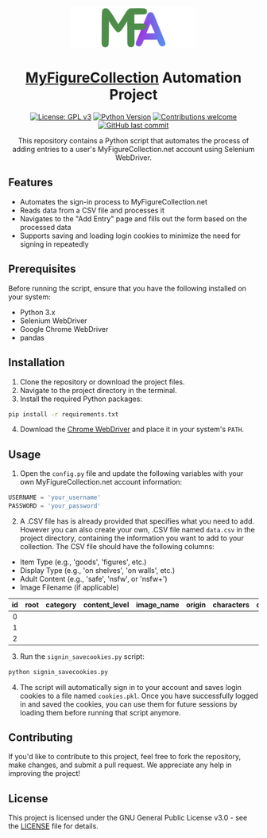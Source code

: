 <div align="center">
<img src="mfcauto.png" width="50%">
<h1> <a href="https://myfigurecollection.net" target="_blank"><span>MyFigureCollection</span></a> Automation Project </h1>

[![License: GPL v3](https://img.shields.io/badge/License-GPLv3-blue.svg)](https://www.gnu.org/licenses/gpl-3.0)
[![Python Version](https://img.shields.io/badge/python-3.6+-blue.svg)](https://www.python.org/downloads/release/python-360/)
[![Contributions welcome](https://img.shields.io/badge/contributions-welcome-orange.svg)](https://github.com/your_username/your_repository_name/pulls)
[![GitHub last commit](https://img.shields.io/github/last-commit/Kamiosu/automfc)](https://github.com/Kamiosu/automfc/commits/main)


This repository contains a Python script that automates the process of adding entries to a user's MyFigureCollection.net account using Selenium WebDriver.
</div>

## Features

- Automates the sign-in process to MyFigureCollection.net
- Reads data from a CSV file and processes it
- Navigates to the "Add Entry" page and fills out the form based on the processed data
- Supports saving and loading login cookies to minimize the need for signing in repeatedly

## Prerequisites

Before running the script, ensure that you have the following installed on your system:

- Python 3.x
- Selenium WebDriver
- Google Chrome WebDriver
- pandas

## Installation

1. Clone the repository or download the project files.
2. Navigate to the project directory in the terminal.
3. Install the required Python packages:

```bash
pip install -r requirements.txt
```

4. Download the [Chrome WebDriver](https://sites.google.com/chromium.org/driver/downloads?authuser=0) and place it in your system's `PATH`.

## Usage

1. Open the `config.py` file and update the following variables with your own MyFigureCollection.net account information:

```python
USERNAME = 'your_username'
PASSWORD = 'your_password'
```

2. A .CSV file has is already provided that specifies what you need to add. However you can also create your own, .CSV file named `data.csv` in the project directory, containing the information you want to add to your collection. The CSV file should have the following columns:

- Item Type (e.g., 'goods', 'figures', etc.)
- Display Type (e.g., 'on shelves', 'on walls', etc.)
- Adult Content (e.g., 'safe', 'nsfw', or 'nsfw+')
- Image Filename (if applicable)

| id |  root | category | content_level | image_name | origin | characters | companies | artists | classification |
|:--:|:-----:|:--------:|:-------------:|:----------:|:------:|:----------:|:---------:|:-------:|:--------------:|
|  0 |       |          |               |            |        |            |           |         |                |        
|  1 |       |          |               |            |        |            |           |         |                |
|  2 |       |          |               |            |        |            |           |         |                | 

3. Run the `signin_savecookies.py` script:

```bash
python signin_savecookies.py
```

4. The script will automatically sign in to your account and saves login cookies to a file named `cookies.pkl`. Once you have successfully logged in and saved the cookies, you can use them for future sessions by loading them before running that script anymore.

## Contributing

If you'd like to contribute to this project, feel free to fork the repository, make changes, and submit a pull request. We appreciate any help in improving the project!

## License

This project is licensed under the GNU General Public License v3.0 - see the [LICENSE](LICENSE) file for details.
